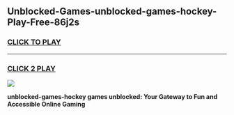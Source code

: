 
## Unblocked-Games-unblocked-games-hockey-Play-Free-86j2s
<h3>
<a href="https://premium76.site?title=unblocked-games-hockey&ref=21A">CLICK TO PLAY</a></h3>
<hr>

<h3>
<a href="https://premium76.site?title=unblocked-games-hockey&ref=21A">CLICK 2 PLAY</a>
  
</h3>

<a href="https://premium76.site?title=unblocked-games-hockey&ref=21A"><img src="https://clearcache.store/games.png"></a>


**unblocked-games-hockey games unblocked: Your Gateway to Fun and Accessible Online Gaming**
